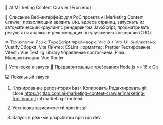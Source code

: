 🚀 AI Marketing Content Crawler (Frontend)

📄 Описание
Веб-интерфейс для PoC проекта AI Marketing Content Crawler, позволяющий вводить URL-адреса страниц, запускать их автоматический краулинг с рендерингом JavaScript, просматривать результаты анализа и рекомендации по улучшению конверсии (CRO).

⚙️ Технологии
Язык: TypeScript
Фреймворк: Vue 3 + Vite
UI-библиотека: Vuetify
Сборка: Vite
Линтер: ESLint
Форматтер: Prettier
Тестирование: Vitest / Vue Testing Library
Управление состоянием: Pinia
Маршрутизация: Vue Router

📝 Установка и запуск
🔧 Предварительные требования
Node.js >= 18.x
Git

💻 Локальный запуск
1. Клонирование репозитория
bash
Копировать
Редактировать
git clone https://gitlab.com/ai-marketing-content-crawler/marketing-frontend.git
cd marketing-frontend

2. Установка зависимостей
npm install

3. Запуск в режиме разработки
npm run dev
